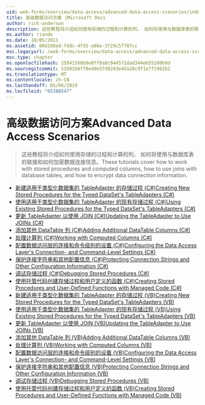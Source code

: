 ```yaml
---
uid: web-forms/overview/data-access/advanced-data-access-scenarios/index
title: 高级数据访问方案 |Microsoft Docs
author: rick-anderson
description: 这些教程将介绍如何使用存储的过程和计算的列、 如何将使用与数据库表的联接和如何加密数据连接信息...
ms.author: riande
ms.date: 10/05/2011
ms.assetid: 00d198ed-fddc-4fd3-a86e-3f29c5f707cc
msc.legacyurl: /web-forms/overview/data-access/advanced-data-access-scenarios
msc.type: chapter
ms.openlocfilehash: 25041560b9e8ff0a8c944572dad344e655100b0d
ms.sourcegitcommit: 51b01b6ff8edde57d8243e4da28c9f1e7f1962b2
ms.translationtype: MT
ms.contentlocale: zh-CN
ms.lasthandoff: 05/06/2019
ms.locfileid: "65108547"
---
```

# <a name="advanced-data-access-scenarios"></a><span data-ttu-id="092fc-103">高级数据访问方案</span><span class="sxs-lookup"><span data-stu-id="092fc-103">Advanced Data Access Scenarios</span></span>

> <span data-ttu-id="092fc-104">这些教程将介绍如何使用存储的过程和计算的列、 如何将使用与数据库表的联接和如何加密数据连接信息。</span><span class="sxs-lookup"><span data-stu-id="092fc-104">These tutorials cover how to work with stored procedures and computed columns, how to use joins with database tables, and how to encrypt data connection information.</span></span>

- [<span data-ttu-id="092fc-105">新建适用于类型化数据集的 TableAdapter 的存储过程 (C#)</span><span class="sxs-lookup"><span data-stu-id="092fc-105">Creating New Stored Procedures for the Typed DataSet's TableAdapters (C#)</span></span>](creating-new-stored-procedures-for-the-typed-dataset-s-tableadapters-cs.md)
- [<span data-ttu-id="092fc-106">使用适用于类型化数据集的 TableAdapter 的现有存储过程 (C#)</span><span class="sxs-lookup"><span data-stu-id="092fc-106">Using Existing Stored Procedures for the Typed DataSet's TableAdapters (C#)</span></span>](using-existing-stored-procedures-for-the-typed-dataset-s-tableadapters-cs.md)
- [<span data-ttu-id="092fc-107">更新 TableAdapter 以使用 JOIN (C#)</span><span class="sxs-lookup"><span data-stu-id="092fc-107">Updating the TableAdapter to Use JOINs (C#)</span></span>](updating-the-tableadapter-to-use-joins-cs.md)
- [<span data-ttu-id="092fc-108">添加其他 DataTable 列 (C#)</span><span class="sxs-lookup"><span data-stu-id="092fc-108">Adding Additional DataTable Columns (C#)</span></span>](adding-additional-datatable-columns-cs.md)
- [<span data-ttu-id="092fc-109">处理计算列 (C#)</span><span class="sxs-lookup"><span data-stu-id="092fc-109">Working with Computed Columns (C#)</span></span>](working-with-computed-columns-cs.md)
- [<span data-ttu-id="092fc-110">配置数据访问层的连接和命令级别的设置 (C#)</span><span class="sxs-lookup"><span data-stu-id="092fc-110">Configuring the Data Access Layer's Connection- and Command-Level Settings (C#)</span></span>](configuring-the-data-access-layer-s-connection-and-command-level-settings-cs.md)
- [<span data-ttu-id="092fc-111">保护连接字符串和其他配置信息 (C#)</span><span class="sxs-lookup"><span data-stu-id="092fc-111">Protecting Connection Strings and Other Configuration Information (C#)</span></span>](protecting-connection-strings-and-other-configuration-information-cs.md)
- [<span data-ttu-id="092fc-112">调试存储过程 (C#)</span><span class="sxs-lookup"><span data-stu-id="092fc-112">Debugging Stored Procedures (C#)</span></span>](debugging-stored-procedures-cs.md)
- [<span data-ttu-id="092fc-113">使用托管代码创建存储过程和用户定义的函数 (C#)</span><span class="sxs-lookup"><span data-stu-id="092fc-113">Creating Stored Procedures and User-Defined Functions with Managed Code (C#)</span></span>](creating-stored-procedures-and-user-defined-functions-with-managed-code-cs.md)
- [<span data-ttu-id="092fc-114">新建适用于类型化数据集的 TableAdapter 的存储过程 (VB)</span><span class="sxs-lookup"><span data-stu-id="092fc-114">Creating New Stored Procedures for the Typed DataSet's TableAdapters (VB)</span></span>](creating-new-stored-procedures-for-the-typed-dataset-s-tableadapters-vb.md)
- [<span data-ttu-id="092fc-115">使用适用于类型化数据集的 TableAdapter 的现有存储过程 (VB)</span><span class="sxs-lookup"><span data-stu-id="092fc-115">Using Existing Stored Procedures for the Typed DataSet's TableAdapters (VB)</span></span>](using-existing-stored-procedures-for-the-typed-dataset-s-tableadapters-vb.md)
- [<span data-ttu-id="092fc-116">更新 TableAdapter 以使用 JOIN (VB)</span><span class="sxs-lookup"><span data-stu-id="092fc-116">Updating the TableAdapter to Use JOINs (VB)</span></span>](updating-the-tableadapter-to-use-joins-vb.md)
- [<span data-ttu-id="092fc-117">添加其他 DataTable 列 (VB)</span><span class="sxs-lookup"><span data-stu-id="092fc-117">Adding Additional DataTable Columns (VB)</span></span>](adding-additional-datatable-columns-vb.md)
- [<span data-ttu-id="092fc-118">处理计算列 (VB)</span><span class="sxs-lookup"><span data-stu-id="092fc-118">Working with Computed Columns (VB)</span></span>](working-with-computed-columns-vb.md)
- [<span data-ttu-id="092fc-119">配置数据访问层的连接和命令级别的设置 (VB)</span><span class="sxs-lookup"><span data-stu-id="092fc-119">Configuring the Data Access Layer's Connection- and Command-Level Settings (VB)</span></span>](configuring-the-data-access-layer-s-connection-and-command-level-settings-vb.md)
- [<span data-ttu-id="092fc-120">保护连接字符串和其他配置信息 (VB)</span><span class="sxs-lookup"><span data-stu-id="092fc-120">Protecting Connection Strings and Other Configuration Information (VB)</span></span>](protecting-connection-strings-and-other-configuration-information-vb.md)
- [<span data-ttu-id="092fc-121">调试存储过程 (VB)</span><span class="sxs-lookup"><span data-stu-id="092fc-121">Debugging Stored Procedures (VB)</span></span>](debugging-stored-procedures-vb.md)
- [<span data-ttu-id="092fc-122">使用托管代码创建存储过程和用户定义的函数 (VB)</span><span class="sxs-lookup"><span data-stu-id="092fc-122">Creating Stored Procedures and User-Defined Functions with Managed Code (VB)</span></span>](creating-stored-procedures-and-user-defined-functions-with-managed-code-vb.md)
